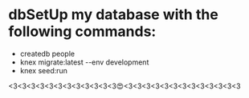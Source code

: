 # dbSetUp my database with the following commands:

- createdb people
- knex migrate:latest --env development
- knex seed:run


<3<3<3<3<3<3<3<3<3<3<3<3😍<3<3<3<3<3<3<3<3<3<3<3<3<3
